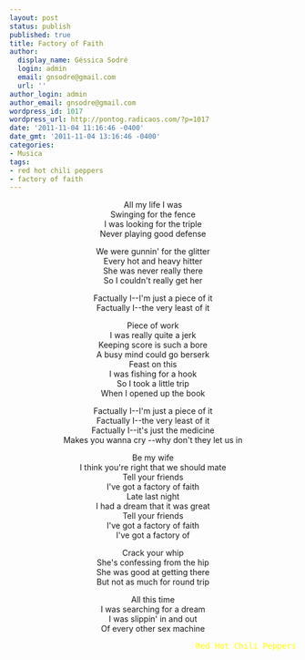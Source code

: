 ```yaml
---
layout: post
status: publish
published: true
title: Factory of Faith
author:
  display_name: Géssica Sodré
  login: admin
  email: gnsodre@gmail.com
  url: ''
author_login: admin
author_email: gnsodre@gmail.com
wordpress_id: 1017
wordpress_url: http://pontog.radicaos.com/?p=1017
date: '2011-11-04 11:16:46 -0400'
date_gmt: '2011-11-04 13:16:46 -0400'
categories:
- Musica
tags:
- red hot chili peppers
- factory of faith
---
```

<p style="text-align: center;">All my life I was<br />
Swinging for the fence<br />
I was looking for the triple<br />
Never playing good defense</p>
<p style="text-align: center;">We were gunnin' for the glitter<br />
Every hot and heavy hitter<br />
She was never really there<br />
So I couldn't really get her</p>
<p style="text-align: center;">Factually I--I'm just a piece of it<br />
Factually I--the very least of it</p>
<p style="text-align: center;">Piece of work<br />
I was really quite a jerk<br />
Keeping score is such a bore<br />
A busy mind could go berserk<br />
Feast on this<br />
I was fishing for a hook<br />
So I took a little trip<br />
When I opened up the book</p>
<p style="text-align: center;">Factually I--I'm just a piece of it<br />
Factually I--the very least of it<br />
Factually I--it's just the medicine<br />
Makes you wanna cry --why don't they let us in</p>
<p style="text-align: center;">Be my wife<br />
I think you're right that we should mate<br />
Tell your friends<br />
I've got a factory of faith<br />
Late last night<br />
I had a dream that it was great<br />
Tell your friends<br />
I've got a factory of faith<br />
I've got a factory of</p>
<p style="text-align: center;">Crack your whip<br />
She's confessing from the hip<br />
She was good at getting there<br />
But not as much for round trip</p>
<p style="text-align: center;">All this time<br />
I was searching for a dream<br />
I was slippin' in and out<br />
Of every other sex machine</p>
<pre style="text-align: right;"><span style="color: #ffff00;">Red Hot Chili Peppers</span></pre>
